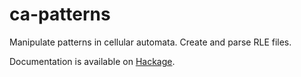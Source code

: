 # ca-patterns
Manipulate patterns in cellular automata. Create and parse RLE files.

Documentation is available on [Hackage](https://hackage.haskell.org/package/ca-patterns-0.1.0.0).
